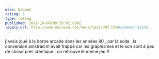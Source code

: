 ```yaml
---
user: baboum
rating: 5
type: rating
published: 2011-10-06T09:36:02.000Z
legacy_url: http://www.emunova.net/veda/test/787.htm#comment-15542
---
```

j'avais joué à la borne arcade  dans les années 80 , par la suite , la conversion amstrad m'avait frappé car les graphismes et le son sont  à peu de chose près identique , on retrouve le meme jeu !!